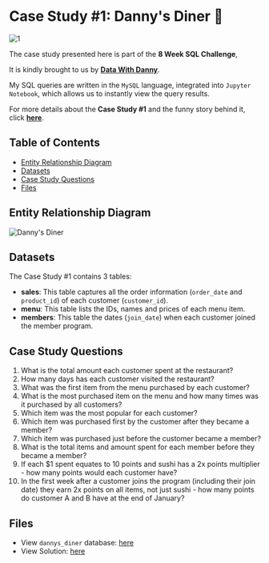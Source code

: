 # Case Study #1: Danny's Diner 🍥 
![1](https://github.com/chanronnie/8WeekSQLChallenge/assets/121308347/3ebb1080-b8d3-4381-850d-4a003cc9476d)

The case study presented here is part of the **8 Week SQL Challenge**, 

It is kindly brought to us by [**Data With Danny**](https://8weeksqlchallenge.com).

My SQL queries are written in the `MySQL` language, integrated into `Jupyter Notebook`, which allows us to instantly view the query results.


For more details about the **Case Study #1** and the funny story behind it, click [**here**](https://8weeksqlchallenge.com/case-study-1/).

## Table of Contents
* [Entity Relationship Diagram](#entity-relationship-diagram)
* [Datasets](#datasets)
* [Case Study Questions](#case-study-questions)
* [Files](#files)


## Entity Relationship Diagram
![Danny's Diner](https://github.com/chanronnie/8WeekSQLChallenge/assets/121308347/d71bffd1-6513-456c-9686-d95dbf1eeaaf)

## Datasets
The Case Study #1 contains 3 tables:
- **sales**: This table captures all the order information (`order_date` and `product_id`) of each customer (`customer_id`).
- **menu**: This table lists the IDs, names and prices of each menu item.
- **members**: This table the dates (`join_date`) when each customer joined the member program.

## Case Study Questions 
1. What is the total amount each customer spent at the restaurant?
2. How many days has each customer visited the restaurant?
3. What was the first item from the menu purchased by each customer?
4. What is the most purchased item on the menu and how many times was it purchased by all customers?
5. Which item was the most popular for each customer?
6. Which item was purchased first by the customer after they became a member?
7. Which item was purchased just before the customer became a member?
8. What is the total items and amount spent for each member before they became a member?
9. If each $1 spent equates to 10 points and sushi has a 2x points multiplier - how many points would each customer have?
10. In the first week after a customer joins the program (including their join date) they earn 2x points on all items, not just sushi - how many points do customer A and B have at the end of January?


## Files
- View `dannys_diner` database: [here](https://github.com/chanronnie/8WeekSQLChallenge/blob/main/CaseStudy%231%20-%20Danny's%20Diner/CaseStudy1_schema.sql)
- View Solution: [here](https://github.com/chanronnie/8WeekSQLChallenge/blob/main/CaseStudy%231%20-%20Danny's%20Diner/CaseStudy1_solution.ipynb)

